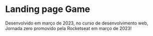 # Landing page Game

Desenvolvido em março de 2023, no curso de desenvolvimento web, Jornada zero promovido pela Rocketseat em março de 2023!
